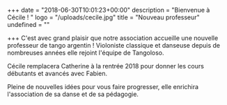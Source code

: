 +++
date = "2018-06-30T10:01:23+00:00"
description = "Bienvenue à Cécile ! "
logo = "/uploads/cecile.jpg"
title = "Nouveau professeur"
undefined = ""

+++
C'est avec grand plaisir que notre association accueille une nouvelle professeur de tango argentin ! Violoniste classique et danseuse depuis de nombreuses années elle rejoint l'équipe de Tangoloso.

Cécile remplacera Catherine à la rentrée 2018 pour donner les cours débutants et avancés avec Fabien.

Pleine de nouvelles idées pour vous faire progresser, elle enrichira l'association de sa danse et de sa pédagogie.